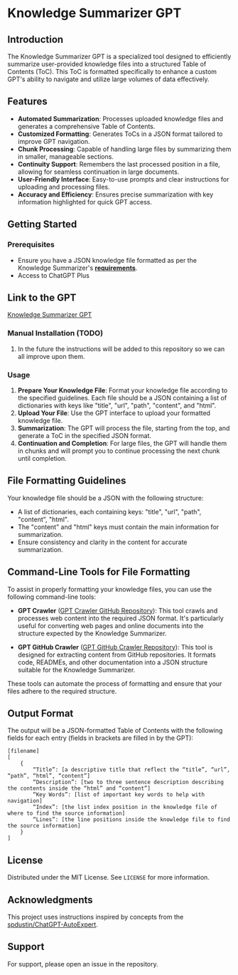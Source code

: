 # Knowledge Summarizer GPT

## Introduction
The Knowledge Summarizer GPT is a specialized tool designed to efficiently summarize user-provided knowledge files into a structured Table of Contents (ToC). This ToC is formatted specifically to enhance a custom GPT's ability to navigate and utilize large volumes of data effectively.

## Features
- **Automated Summarization**: Processes uploaded knowledge files and generates a comprehensive Table of Contents.
- **Customized Formatting**: Generates ToCs in a JSON format tailored to improve GPT navigation.
- **Chunk Processing**: Capable of handling large files by summarizing them in smaller, manageable sections.
- **Continuity Support**: Remembers the last processed position in a file, allowing for seamless continuation in large documents.
- **User-Friendly Interface**: Easy-to-use prompts and clear instructions for uploading and processing files.
- **Accuracy and Efficiency**: Ensures precise summarization with key information highlighted for quick GPT access.

## Getting Started
### Prerequisites
- Ensure you have a JSON knowledge file formatted as per the Knowledge Summarizer's [**requirements**](##file-formatting-guidelines).
- Access to ChatGPT Plus

## Link to the GPT
[Knowledge Summarizer GPT](https://chat.openai.com/g/g-McHIHioC4-knowledge-summarizer)

### Manual Installation (TODO)
1. In the future the instructions will be added to this repository so we can all improve upon them.

### Usage
1. **Prepare Your Knowledge File**: Format your knowledge file according to the specified guidelines. Each file should be a JSON containing a list of dictionaries with keys like "title", "url", "path", "content", and "html".
2. **Upload Your File**: Use the GPT interface to upload your formatted knowledge file.
3. **Summarization**: The GPT will process the file, starting from the top, and generate a ToC in the specified JSON format.
4. **Continuation and Completion**: For large files, the GPT will handle them in chunks and will prompt you to continue processing the next chunk until completion.

## File Formatting Guidelines
Your knowledge file should be a JSON with the following structure:
- A list of dictionaries, each containing keys: "title", "url", "path", "content", "html".
- The "content" and "html" keys must contain the main information for summarization.
- Ensure consistency and clarity in the content for accurate summarization.

## Command-Line Tools for File Formatting
To assist in properly formatting your knowledge files, you can use the following command-line tools:

- **GPT Crawler** ([GPT Crawler GitHub Repository](https://github.com/BuilderIO/gpt-crawler)): This tool crawls and processes web content into the required JSON format. It's particularly useful for converting web pages and online documents into the structure expected by the Knowledge Summarizer.

- **GPT GitHub Crawler** ([GPT GitHub Crawler Repository](https://github.com/phloai/gpt-github-crawler)): This tool is designed for extracting content from GitHub repositories. It formats code, READMEs, and other documentation into a JSON structure suitable for the Knowledge Summarizer.

These tools can automate the process of formatting and ensure that your files adhere to the required structure.

## Output Format
The output will be a JSON-formatted Table of Contents with the following fields for each entry (fields in brackets are filled in by the GPT):

```
[filename]
[
	{
		“Title”: [a descriptive title that reflect the “title”, “url”, “path”, “html”, “content”]
		“Description”: [two to three sentence description describing the contents inside the “html” and “content”]
		“Key Words”: [list of important key words to help with navigation]
		“Index”: [the list index position in the knowledge file of where to find the source information]
		“Lines”: [the line positions inside the knowledge file to find the source information]
	}
]
```

## License
Distributed under the MIT License. See `LICENSE` for more information.

## Acknowledgments
This project uses instructions inspired by concepts from the [spdustin/ChatGPT-AutoExpert](https://github.com/spdustin/ChatGPT-AutoExpert).

## Support
For support, please open an issue in the repository.
